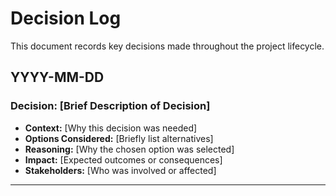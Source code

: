 # Decision Log

This document records key decisions made throughout the project lifecycle.

## YYYY-MM-DD
### Decision: [Brief Description of Decision]
*   **Context:** [Why this decision was needed]
*   **Options Considered:** [Briefly list alternatives]
*   **Reasoning:** [Why the chosen option was selected]
*   **Impact:** [Expected outcomes or consequences]
*   **Stakeholders:** [Who was involved or affected]

---